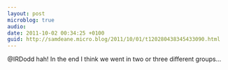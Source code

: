 ```yaml
---
layout: post
microblog: true
audio: 
date: 2011-10-02 00:34:25 +0100
guid: http://samdeane.micro.blog/2011/10/01/t120280438345433090.html
---
```

@IRDodd hah! In the end I think we went in two or three different groups...
